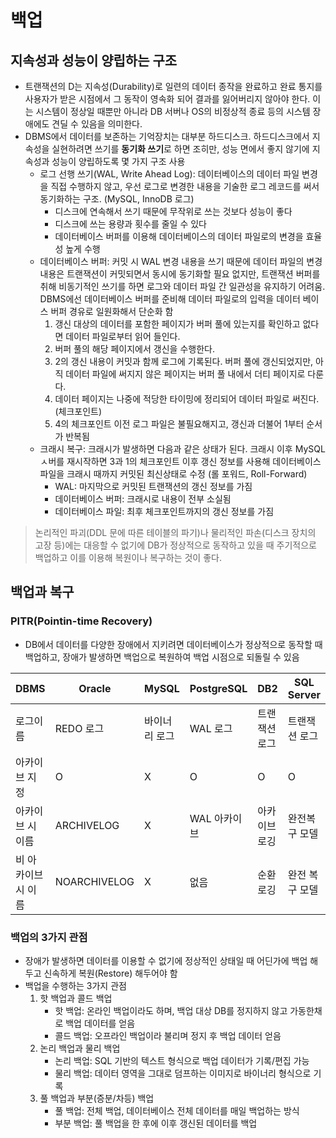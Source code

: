 # 백업

## 지속성과 성능이 양립하는 구조

- 트랜잭션의 D는 지속성(Durability)로 일련의 데이터 종작을 완료하고 완료 통지를 사용자가 받은 시점에서 그 동작이 영속화 되어 결과를 잃어버리지 않아야 한다. 이는 시스템이 정상일 때뿐만 아니라 DB 서버나 OS의 비정상적 종료 등의 시스템 장애에도 견딜 수 있음을 의미한다.
- DBMS에서 데이터를 보존하는 기억장치는 대부분 하드디스크. 하드디스크에서 지속성을 실현하려면 쓰기를 **동기화 쓰기**로 하면 조히만, 성능 면에서 좋지 않기에 지속성과 성능이 양립하도록 몇 가지 구조 사용
  - 로그 선행 쓰기(WAL, Write Ahead Log): 데이터베이스의 데이터 파일 변경을 직접 수행하지 않고, 우선 로그로 변경한 내용을 기술한 로그 레코드를 써서 동기화하는 구조. (MySQL, InnoDB 로그)
    - 디스크에 연속해서 쓰기 때문에 무작위로 쓰는 것보다 성능이 좋다
    - 디스크에 쓰는 용량과 횟수를 줄일 수 있다
    - 데이터베이스 버퍼를 이용해 데이터베이스의 데이터 파일로의 변경을 효율성 높게 수행
  - 데이터베이스 버퍼: 커밋 시 WAL 변경 내용을 쓰기 때문에 데이터 파일의 변경 내용은 트랜잭션이 커밋되면서 동시에 동기화할 필요 없지만, 트랜잭션 버퍼를 취해 비동기적인 쓰기를 하면 로그와 데이터 파일 간 일관성을 유지하기 어려움. DBMS에선 데이터베이스 버퍼를 준비해 데이터 파일로의 입력을 데이터 베이스 버퍼 경유로 일원화해서 단순화 함
    1. 갱신 대상의 데이터를 포함한 페이지가 버퍼 풀에 있는지를 확인하고 없다면 데이터 파일로부터 읽어 들인다.
    2. 버퍼 풀의 해당 페이지에서 갱신을 수행한다.
    3. 2의 갱신 내용이 커밋과 함께 로그에 기록된다. 버퍼 풀에 갱신되었지만, 아직 데이터 파일에 써지지 않은 페이지는 버퍼 풀 내에서 더티 페이지로 다룬다.
    4. 데이터 페이지는 나중에 적당한 타이밍에 정리되어 데이터 파일로 써진다. (체크포인트)
    5. 4의 체크포인트 이전 로그 파일은 불필요해지고, 갱신과 더불어 1부터 순서가 반복됨
  - 크래시 복구: 크래시가 발생하면 다음과 같은 상태가 된다. 크래시 이후 MySQL ㅅ버를 재시작하면 3과 1의 체크포인트 이후 갱신 정보를 사용해 데이터베이스 파일을 크래시 때까지 커밋된 최신상태로 수정 (롤 포워드, Roll-Forward)
    - WAL: 마지막으로 커밋된 트랜잭션의 갱신 정보를 가짐
    - 데이터베이스 버퍼: 크래시로 내용이 전부 소실됨
    - 데이터베이스 파일: 최후 체크포인트까지의 갱신 정보를 가짐

> 논리적인 파괴(DDL 문에 따른 테이블의 파기)나 물리적인 파손(디스크 장치의 고장 등)에는 대응할 수 없기에 DB가 정상적으로 동작하고 있을 때 주기적으로 백업하고 이를 이용해 복원이나 복구하는 것이 좋다.

## 백업과 복구

### PITR(Pointin-time Recovery)

- DB에서 데이터를 다양한 장애에서 지키려면 데이터베이스가 정상적으로 동작할 때 백업하고, 장애가 발생하면 백업으로 복원하여 백업 시점으로 되돌릴 수 있음

|DBMS|Oracle|MySQL|PostgreSQL|DB2|SQL Server|
|----|------|-----|----------|---|----------|
|로그이름|REDO 로그|바이너리 로그|WAL 로그|트랜잭션 로그|트랜잭션 로그|
|아카이브 지정|O|X|O|O|O|
|아카이브 시 이름|ARCHIVELOG|X|WAL 아카이브|아카이브 로깅|완전복구 모델|
|비 아카이브 시 이름|NOARCHIVELOG|X|없음|순환 로깅|완전 복구 모델|

### 백업의 3가지 관점

- 장애가 발생하면 데이터를 이용할 수 없기에 정상적인 상태일 때 어딘가에 백업 해두고 신속하게 복원(Restore) 해두어야 함
- 백업을 수행하는 3가지 관점
    1. 핫 백업과 콜드 백업
        - 핫 백업: 온라인 백업이라도 하며, 백업 대상 DB를 정지하지 않고 가동한채로 백업 데이터를 얻음
        - 콜드 백업: 오프라인 백업이라 불리며 정지 후 백업 데이터 얻음
    2. 논리 백업과 물리 백업
        - 논리 백업: SQL 기반의 텍스트 형식으로 백업 데이터가 기록/편집 가능
        - 물리 백업: 데이터 영역을 그대로 덤프하는 이미지로 바이너리 형식으로 기록
    3. 풀 백업과 부분(증분/차등) 백업
        - 풀 백업: 전체 백업, 데이터베이스 전체 데이터를 매일 백업하는 방식
        - 부분 백업: 풀 백업을 한 후에 이후 갱신된 데이터를 백업

